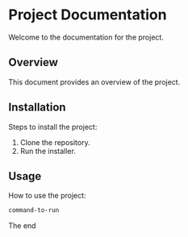 <!-- Space: OC -->
<!-- Parent: 782106691 -->
<!-- Title: Test -->


# Project Documentation

Welcome to the documentation for the project.

## Overview

This document provides an overview of the project.

## Installation

Steps to install the project:

1. Clone the repository.
2. Run the installer.

## Usage

How to use the project:

```bash
command-to-run
```
The end
